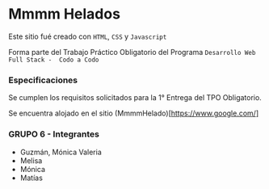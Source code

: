 # Mmmm Helados
Este sitio fué creado con `HTML`, `CSS` y `Javascript`

Forma parte del Trabajo Práctico Obligatorio del Programa ``` Desarrollo Web Full Stack -  Codo a Codo ```

### Especificaciones

Se cumplen los requisitos solicitados para la 1° Entrega del TPO Obligatorio.

Se encuentra alojado en el sitio (MmmmHelado)[https://www.google.com/]

### GRUPO 6 - Integrantes
- Guzmán, Mónica Valeria
- Melisa
- Mónica
- Matías
